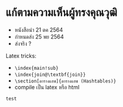 # แก้ตามความเห็นผู้ทรงคุณวุฒิ

 * หนังสือนำ 21 ตค 2564
 * กำหนดส่ง 25 พย 2564
 * ส่งจริง ?

Latex tricks:
 * ```\index{main!sub}```
 * ```\index{join@\textbf{join}}```
 * ```\section[ตารางแฮช]{ตารางแฮช (Hashtables)}```
 * compile เป็น latex หรือ html
 ```latex
 test
 ```

